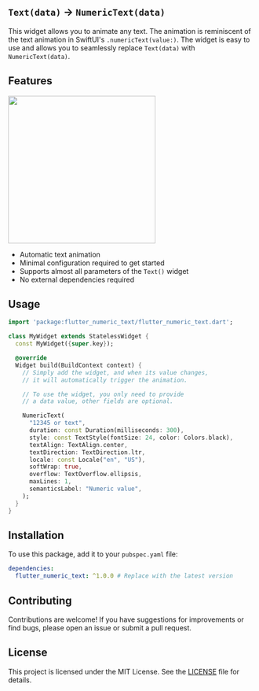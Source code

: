 ## `Text(data)` → `NumericText(data)`

This widget allows you to animate any text. The animation is reminiscent of the text animation in SwiftUI's `.numericText(value:)`. The widget is easy to use and allows you to seamlessly replace `Text(data)` with `NumericText(data)`.

## Features

<img width="300" src="https://raw.githubusercontent.com/strash/flutter_numeric_text/refs/heads/main/resources/demo.gif"/>

- Automatic text animation
- Minimal configuration required to get started
- Supports almost all parameters of the `Text()` widget
- No external dependencies required

## Usage

```dart
import 'package:flutter_numeric_text/flutter_numeric_text.dart';

class MyWidget extends StatelessWidget {
  const MyWidget({super.key});

  @override
  Widget build(BuildContext context) {
    // Simply add the widget, and when its value changes,
    // it will automatically trigger the animation.

    // To use the widget, you only need to provide
    // a data value, other fields are optional.

    NumericText(
      "12345 or text",
      duration: const Duration(milliseconds: 300),
      style: const TextStyle(fontSize: 24, color: Colors.black),
      textAlign: TextAlign.center,
      textDirection: TextDirection.ltr,
      locale: const Locale("en", "US"),
      softWrap: true,
      overflow: TextOverflow.ellipsis,
      maxLines: 1,
      semanticsLabel: "Numeric value",
    );
  }
}
```

## Installation

To use this package, add it to your `pubspec.yaml` file:

```yaml
dependencies:
  flutter_numeric_text: ^1.0.0 # Replace with the latest version
```

## Contributing

Contributions are welcome! If you have suggestions for improvements or find bugs, please open an issue or submit a pull request.

## License

This project is licensed under the MIT License. See the [LICENSE](https://github.com/strash/flutter_numeric_text/blob/main/LICENSE) file for details.

